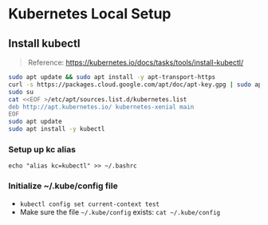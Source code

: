# Kubernetes Local Setup

## Install kubectl

> Reference: https://kubernetes.io/docs/tasks/tools/install-kubectl/

```bash
sudo apt update && sudo apt install -y apt-transport-https
curl -s https://packages.cloud.google.com/apt/doc/apt-key.gpg | sudo apt-key add -
sudo su
cat <<EOF >/etc/apt/sources.list.d/kubernetes.list
deb http://apt.kubernetes.io/ kubernetes-xenial main
EOF
sudo apt update
sudo apt install -y kubectl
```

### Setup up kc alias

`echo "alias kc=kubectl" >> ~/.bashrc`

### Initialize ~/.kube/config file

* `kubectl config set current-context test`
* Make sure the file `~/.kube/config` exists: `cat ~/.kube/config`
